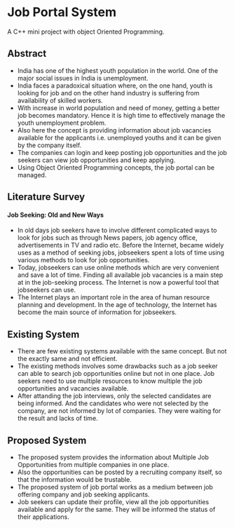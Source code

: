 # Job Portal System
A C++ mini project with object Oriented Programming.
<br/>
## Abstract
- India has one of the highest youth population in the world. One of the major 
social issues in India is unemployment.
- India faces a paradoxical situation where, on the one hand, youth is looking for 
job and on the other hand industry is suffering from availability of skilled workers.
- With increase in world population and need of money, getting a better job 
becomes mandatory. Hence it is high time to effectively manage the youth 
unemployment problem.
- Also here the concept is providing information about job vacancies available for 
the applicants i.e. unemployed youths and it can be given by the company itself.
- The companies can login and keep posting job opportunities and the job seekers 
can view job opportunities and keep applying.
- Using Object Oriented Programming concepts, the job portal can be managed.

## Literature Survey
#### Job Seeking: Old and New Ways
- In old days job seekers have to involve different complicated ways to look for 
jobs such as through News papers, job agency office, advertisements in TV 
and radio etc. Before the Internet, became widely uses as a method of 
seeking jobs, jobseekers spent a lots of time using various methods to look 
for job opportunities. 
- Today, jobseekers can use online methods which are very convenient and 
save a lot of time. Finding all available job vacancies is a main step at in the 
job-seeking process. The Internet is now a powerful tool that jobseekers can 
use. 
- The Internet plays an important role in the area of human resource planning 
and development. In the age of technology, the Internet has become the 
main source of information for jobseekers.
## Existing System
- There are few existing systems available with the same concept. But 
not the exactly same and not efficient.
- The existing methods involves some drawbacks such as a job seeker 
can able to search job opportunities online but not in one place. Job 
seekers need to use multiple resources to know multiple the job 
opportunities and vacancies available.
- After attanding the job interviews, only the selected candidates are 
being informed. And the candidates who were not selected by the 
company, are not informed by lot of companies. They were waiting for 
the result and lacks of time.

## Proposed System
- The proposed system provides the information about Multiple Job 
Opportunities from multiple companies in one place.
- Also the opportunities can be posted by a recruiting company itself, so that 
the information would be trustable.
- The proposed system of job portal works as a medium between job 
offering company and job seeking applicants.
- Job seekers can update their profile, view all the job opportunities available 
and apply for the same. They will be informed the status of their 
applications.



